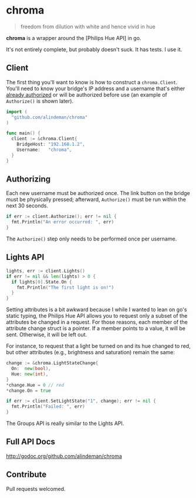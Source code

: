 # chroma

> freedom from dilution with white and hence vivid in hue

**chroma** is a wrapper around the [Philips Hue API] in go.

It's not entirely complete, but probably doesn't suck. It has tests. I use it.

## Client

The first thing you'll want to know is how to construct a `chroma.Client`.
You'll need to know your bridge's IP address and a username that's either
[already authorized](http://developers.meethue.com/coreconcepts.html) or will
be authorized before use (an example of `Authorize()` is shown later).

```go
import (
  "github.com/alindeman/chroma"
)

func main() {
  client := &chroma.Client{
    BridgeHost: "192.168.1.2",
    Username:   "chroma",
  }
}
```

## Authorizing

Each new username must be authorized once. The link button on the bridge must
be physically pressed; afterward, `Authorize()` must be run within the next 30
seconds.

```go
if err := client.Authorize(); err != nil {
  fmt.Println("An error occurred: ", err)
}
```

The `Authorize()` step only needs to be performed once per username.

## Lights API

```go
lights, err := client.Lights()
if err != nil && len(lights) > 0 {
  if lights[0].State.On {
    fmt.Println("The first light is on!")
  }
}
```

Setting attributes is a bit awkward because I while I wanted to lean on go's
static typing, the Philips Hue API allows you to request only a subset of the
attributes be changed in a request. For those reasons, each member of the
attribute change struct is a pointer. If a member points to a value, it will
be sent. Otherwise, it will be left out.

For instance, to request that a light be turned on and its hue changed to
red, but other attributes (e.g., brightness and saturation) remain the same:

```go
change := &chroma.LightStateChange{
  On:  new(bool),
  Hue: new(int),
}
*change.Hue = 0 // red
*change.On = true

if err := client.SetLightState("1", change); err != nil {
  fmt.Println("Failed: ", err)
}
```

The Groups API is really similar to the Lights API.

## Full API Docs

<http://godoc.org/github.com/alindeman/chroma>

## Contribute

Pull requests welcomed.
